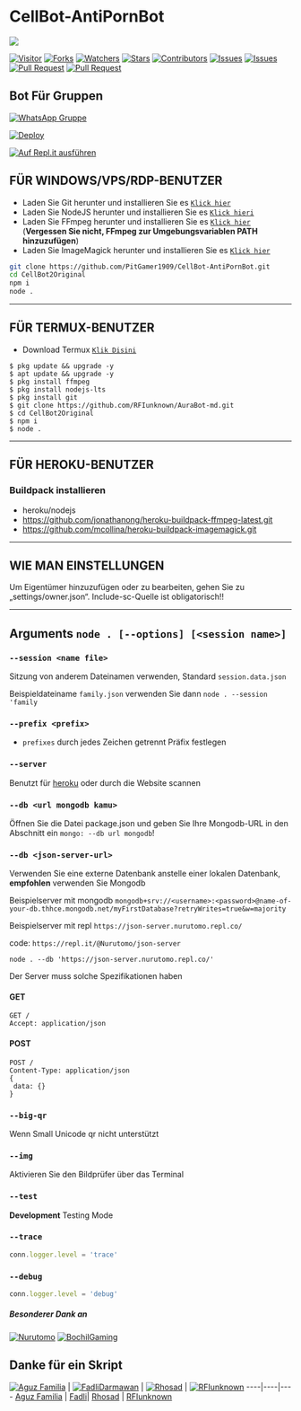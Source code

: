 # CellBot-AntiPornBot

<a href = "[https://github.com/PitGamer1909/CellBot-AntiPornBot](https://github.com/PitGamer1909/CellBot-AntiPornBot)"><img src = "https://cardivo.vercel.app/api?name=CellBot2Original&description=CellBot2Original,%20Bot%20WhatsApp%20multi%20device.%20Erstellt%20von%20Nico%20Pit,%20Joker,%20and%20RFIunknown.&image=https://telegra.ph/file/9f522389d2ed68e53262d.jpg?cb=20200606024545&usqp=CAU&usqp=CAU&backgroundColor=%23ecf0f1&github=PitGamer1909&pattern=topography&colorPattern=%23eaeaea"/><a>

 <a href="https://visitor-badge.glitch.me/badge?page_id=RFIunknown/AuraBot-md"><img title="Visitor" src="https://visitor-badge.glitch.me/badge?page_id=RFIunknown/AuraBot-md"></a>
<a href="https://github.com/PitGamer1909/CellBot-AntiPornBot/network/members"><img title="Forks" src="https://img.shields.io/github/forks/RFIunknown/AuraBot-md?label=Forks&color=blue&style=flat-square"></a>
<a href="https://github.com/PitGamer1909/CellBot-AntiPornBot/watchers"><img title="Watchers" src="https://img.shields.io/github/watchers/RFIunknown/AuraBot-md?label=Watchers&color=green&style=flat-square"></a>
<a href="https://github.com/PitGamer1909/CellBot-AntiPornBot/stargazers"><img title="Stars" src="https://img.shields.io/github/stars/RFIunknown/AuraBot-md?label=Stars&color=yellow&style=flat-square"></a>
<a href="https://github.com/PitGamer1909/CellBot-AntiPornBot/graphs/contributors"><img title="Contributors" src="https://img.shields.io/github/contributors/RFIunknown/AuraBot-md?label=Contributors&color=blue&style=flat-square"></a>
<a href="https://github.com/PitGamer1909/CellBot-AntiPornBot/issues"><img title="Issues" src="https://img.shields.io/github/issues/RFIunknown/AuraBot-md?label=Issues&color=success&style=flat-square"></a>
<a href="https://github.com/PitGamer1909/CellBot-AntiPornBot/issues?q=is%3Aissue+is%3Aclosed"><img title="Issues" src="https://img.shields.io/github/issues-closed/RFIunknown/AuraBot-md?label=Issues&color=red&style=flat-square"></a>
<a href="https://github.com/PitGamer1909/CellBot-AntiPornBot/pulls"><img title="Pull Request" src="https://img.shields.io/github/issues-pr/RFIunknown/AuraBot-md?label=PullRequest&color=success&style=flat-square"></a>
<a href="https://github.com/PitGamer1909/CellBot-AntiPornBot/pulls?q=is%3Apr+is%3Aclosed"><img title="Pull Request" src="https://img.shields.io/github/issues-pr-closed/RFIunknown/AuraBot-md?label=PullRequest&color=red&style=flat-square"></a>


## Bot Für Gruppen
[![WhatsApp Gruppe](https://img.shields.io/badge/WhatsApp-25D366?style=for-the-badge&logo=whatsapp&logoColor=white)](https://chat.whatsapp.com/Imnqshb30owHGP9HcaMXcE)

 [![Deploy](https://www.herokucdn.com/deploy/button.svg)](https://heroku.com/deploy?template=https://github.com/PitGamer1909/CellBot-AntiPornBot)
 
 [![Auf Repl.it ausführen](https://repl.it/badge/github/PitGamer1909/CellBot2Original)](https://repl.it/github/PitGamer1909/CellBot2Original)

## FÜR WINDOWS/VPS/RDP-BENUTZER

* Laden Sie Git herunter und installieren Sie es [`Klick hier`](https://git-scm.com/downloads)
* Laden Sie NodeJS herunter und installieren Sie es [`Klick hieri`](https://nodejs.org/en/download)
* Laden Sie FFmpeg herunter und installieren Sie es [`Klick hier`](https://ffmpeg.org/download.html) (**Vergessen Sie nicht, FFmpeg zur Umgebungsvariablen PATH hinzuzufügen**)
* Laden Sie ImageMagick herunter und installieren Sie es [`Klick hier`](https://imagemagick.org/script/download.php)

```bash
git clone https://github.com/PitGamer1909/CellBot-AntiPornBot.git
cd CellBot2Original
npm i
node .
```

---------

## FÜR TERMUX-BENUTZER

* Download Termux [`Klik Disini`](https://github.com/termux/termux-app/releases/download/v0.118.0/termux-app_v0.118.0+github-debug_universal.apk)

```
$ pkg update && upgrade -y
$ apt update && upgrade -y
$ pkg install ffmpeg
$ pkg install nodejs-lts
$ pkg install git
$ git clone https://github.com/RFIunknown/AuraBot-md.git
$ cd CellBot2Original
$ npm i
$ node .
```
---------
## FÜR HEROKU-BENUTZER

### Buildpack installieren
* heroku/nodejs
* https://github.com/jonathanong/heroku-buildpack-ffmpeg-latest.git
* https://github.com/mcollina/heroku-buildpack-imagemagick.git

---------
## WIE MAN EINSTELLUNGEN

Um Eigentümer hinzuzufügen oder zu bearbeiten, gehen Sie zu „settings/owner.json“.
Include-sc-Quelle ist obligatorisch!!

---------
## Arguments `node . [--options] [<session name>]` 

### `--session <name file>`

Sitzung von anderem Dateinamen verwenden, Standard `session.data.json`

Beispieldateiname `family.json` verwenden Sie dann `node . --session 'family`

### `--prefix <prefix>`

* `prefixes` durch jedes Zeichen getrennt
Präfix festlegen

### `--server`

Benutzt für [heroku](https://heroku.com/) oder durch die Website scannen

### `--db <url mongodb kamu>`

Öffnen Sie die Datei package.json und geben Sie Ihre Mongodb-URL in den Abschnitt ein `mongo: --db url mongodb`!

### `--db <json-server-url>`

Verwenden Sie eine externe Datenbank anstelle einer lokalen Datenbank, **empfohlen** verwenden Sie Mongodb

Beispielserver mit mongodb `mongodb+srv://<username>:<password>@name-of-your-db.thhce.mongodb.net/myFirstDatabase?retryWrites=true&w=majority`

Beispielserver mit repl `https://json-server.nurutomo.repl.co/`

code: `https://repl.it/@Nurutomo/json-server`

`node . --db 'https://json-server.nurutomo.repl.co/'`

Der Server muss solche Spezifikationen haben

#### GET

```http
GET /
Accept: application/json
```

#### POST

```http
POST /
Content-Type: application/json
{
 data: {}
}
```

### `--big-qr`

Wenn Small Unicode qr nicht unterstützt

### `--img`

Aktivieren Sie den Bildprüfer über das Terminal

### `--test`

**Development** Testing Mode

### `--trace`

```js
conn.logger.level = 'trace'
```

### `--debug`

```js
conn.logger.level = 'debug'
```


##### Besonderer Dank an
[![Nurutomo](https://github.com/Nurutomo.png?size=100)](https://github.com/Nurutomo)
[![BochilGaming](https://github.com/BochilGaming.png?size=100)](https://github.com/BochilGaming)
 
## Danke für ein Skript
 [![Aguz Familia](https://github.com/Fokusdotid.png?size=150)](https://github.com/Fokusdotid) | [![FadliDarmawan](https://github.com/FadliDarmawan.png?size=150)](https://github.com/FadliDarmawan) | [![Rhosad](https://github.com/Rhosad29.png?size=150)](https://github.com/Rhosad29) | [![RFIunknown](https://github.com/RFIunknown.png?size=150)](https://github.com/RFIunknown)
 ----|----|----
[Aguz Familia](https://github.com/Fokusdotid) | [Fadli](https://github.com/FadliDarmawan)| [Rhosad](https://github.com/Rhosad29) | [RFIunknown](https://github.com/RFIunknown)
